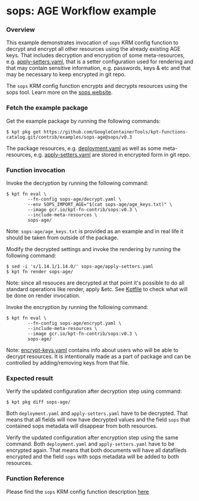 # sops: AGE Workflow example

### Overview

This example demonstrates invocation of `sops` KRM config function to decrypt and encrypt all other resources using the
already existing AGE keys. That includes decryption and encryption of some meta-resources, e.g.
[apply-setters.yaml](apply-setters.yaml), that is a setter configuration used for rendering and that may contain
sensitive information, e.g. passwords, keys & etc and that may be necessary to keep encrypted in git repo.

The `sops` KRM config function encrypts and decrypts resources using the sops tool. Learn more on the [sops website].

### Fetch the example package

Get the example package by running the following commands:
```shell
$ kpt pkg get https://github.com/GoogleContainerTools/kpt-functions-catalog.git/contrib/examples/sops-age@sops/v0.3
```

The package resources, e.g. [deployment.yaml](deployment.yaml) as well as some meta-resources, e.g. [apply-setters.yaml](apply-setters.yaml)
are stored in encrypted form in git repo.

### Function invocation

Invoke the decryption by running the following command:

```shell
$ kpt fn eval \
        --fn-config sops-age/decrypt.yaml \
        --env SOPS_IMPORT_AGE="$(cat sops-age/age_keys.txt)" \
        --image gcr.io/kpt-fn-contrib/sops:v0.3 \
        --include-meta-resources \
        sops-age/
```

Note: `sops-age/age_keys.txt` is provided as an example and in real life it should be taken from outside of the package.

Modify the decrypted settings and invoke the rendering by running the following command:

```shell
$ sed -i 's/1.14.1/1.14.0/' sops-age/apply-setters.yaml
$ kpt fn render sops-age/
```

Note: since all resouces are decrypted at that point it's possible to do all standard operations like render, apply &etc.
See [Kptfile](Kptfile) to check what will be done on render invocation.

Invoke the encryption by running the following command:

```shell
$ kpt fn eval \
        --fn-config sops-age/encrypt.yaml \
        --include-meta-resources \
        --image gcr.io/kpt-fn-contrib/sops:v0.3 \
        sops-age/
```

Note: [encrypt-keys.yaml](encrypt-keys.yaml) contains info about users who will be able to decrypt resources.
It is intentionally made as a part of package and can be controlled by adding/removing keys from that file.

### Expected result

Verify the updated configuration after decryption step using command:

```shell
$ kpt pkg diff sops-age/
```

Both `deployment.yaml` and `apply-setters.yaml` have to be decrypted.
That means that all fields will now have decrypted values and the field `sops` that contained sops metadata
will disappear from both resources.

Verify the updated configuration after encryption step using the same command.
Both `deployment.yaml` and `apply-setters.yaml` have to be encrypted again.
That means that both documents will have all datafileds encrypted and the field `sops` with sops metadata
will be added to both resources.

### Function Reference

Please find the `sops` KRM config function description [here](/contrib/functions/ts/sops/README.md)

[sops website]: https://github.com/mozilla/sops#encrypting-using-age

